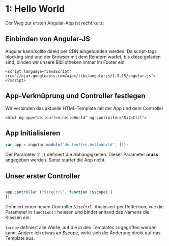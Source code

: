 # 1: Hello World

Der Weg zur ersten Angular-App ist recht kurz:

## Einbinden von Angular-JS

Angular kann/sollte direkt per CDN eingebunden werden. Da script-tags blocking sind und der Browser mit dem 
Rendern wartet, bis diese geladen sind, binden wir unsere Bibliotheken immer im Footer ein:

```
<script language="JavaScript" src="//ajax.googleapis.com/ajax/libs/angularjs/1.3.15/angular.js"></script>
```

## App-Verknüprung und Controller festlegen

Wir verbinden das aktuelle HTML-Template mit der App und dem Controller

```
<html ng-app="de.leuffen.helloWorld" ng-controller="SiteCtrl">
```


## App Initialisieren

```js
var app = angular.module("de.leuffen.helloWorld", []);
```

Der Parameter 2 `[]` definiert die Abhängigkeiten. Dieser Parameter **muss** angegeben werden. Sonst startet die App nicht.


## Unser erster Controller

```js

app.controller ("SiteCtrl", function ($scope) {
});

```

Definiert einen neuen Controller `SiteCtrl`. Analysiert per Reflection, wie die Parameter in `function()` heissen
und bindet anhand des Namens die Klassen ein.

`$scope` definiert alle Werte, auf die in den Templates zugegriffen werden kann. Ändere ich etwas an $scope, wirkt
sich die Änderung direkt auf das Template aus.
